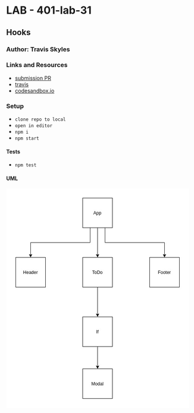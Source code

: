 # LAB - 401-lab-31

## Hooks

### Author: Travis Skyles

### Links and Resources

- [submission PR](http://xyz.com)
- [travis](http://xyz.com)
  <!-- * [front-end](http://xyz.com) (when applicable) -->
- [codesandbox.io](https://codesandbox.io/s/lab-31-starter-code-w6ljc)

### Setup

- `clone repo to local`
- `open in editor`
- `npm i`
- `npm start`

#### Tests

- `npm test`

#### UML

![](./assets/lab-31.jpg)